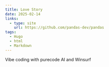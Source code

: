 ```yaml
---
title: Love Story
date: 2025-02-14
links:
  - type: site
    url: https://github.com/pandas-dev/pandas
tags:
  - Hugo
  - html
  - Markdown
---
```


Vibe coding with purecode AI and Winsurf
<!--more-->
